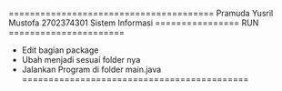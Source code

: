 =======================================
Pramuda Yusril Mustofa
2702374301
Sistem Informasi
================ RUN ======================
- Edit bagian package
- Ubah menjadi sesuai folder nya
- Jalankan Program di folder main.java
===========================================
